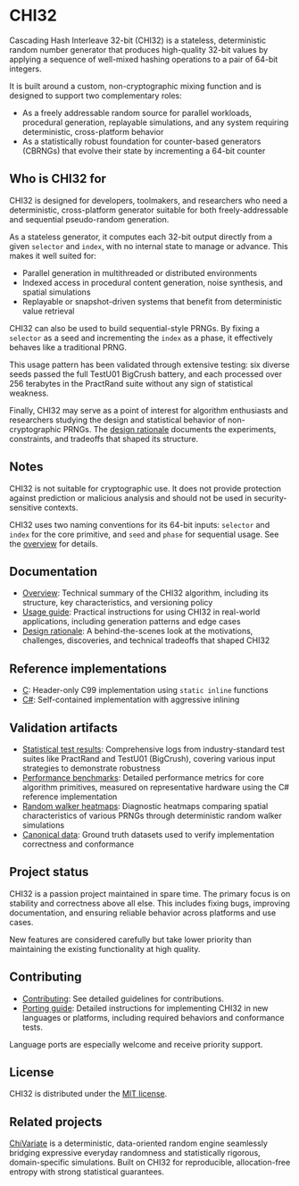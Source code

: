 # CHI32

Cascading Hash Interleave 32-bit (CHI32) is a stateless, deterministic random number generator that produces high-quality 32-bit values by applying a sequence of well-mixed hashing operations to a pair of 64-bit integers.

It is built around a custom, non-cryptographic mixing function and is designed to support two complementary roles:

- As a freely addressable random source for parallel workloads, procedural generation, replayable simulations, and any system requiring deterministic, cross-platform behavior
- As a statistically robust foundation for counter-based generators (CBRNGs) that evolve their state by incrementing a 64-bit counter

## Who is CHI32 for

CHI32 is designed for developers, toolmakers, and researchers who need a deterministic, cross-platform generator suitable for both freely-addressable and sequential pseudo-random generation.

As a stateless generator, it computes each 32-bit output directly from a given `selector` and `index`, with no internal state to manage or advance. This makes it well suited for:

- Parallel generation in multithreaded or distributed environments
- Indexed access in procedural content generation, noise synthesis, and spatial simulations
- Replayable or snapshot-driven systems that benefit from deterministic value retrieval

CHI32 can also be used to build sequential-style PRNGs. By fixing a `selector` as a seed and incrementing the `index` as a phase, it effectively behaves like a traditional PRNG.

This usage pattern has been validated through extensive testing: six diverse seeds passed the full TestU01 BigCrush battery, and each processed over 256 terabytes in the PractRand suite without any sign of statistical weakness.

Finally, CHI32 may serve as a point of interest for algorithm enthusiasts and researchers studying the design and statistical behavior of non-cryptographic PRNGs. The [design rationale](./docs/chi32_design_rationale.md) documents the experiments, constraints, and tradeoffs that shaped its structure.

## Notes

CHI32 is not suitable for cryptographic use. It does not provide protection against prediction or malicious analysis and should not be used in security-sensitive contexts.

CHI32 uses two naming conventions for its 64-bit inputs: `selector` and `index` for the core primitive, and `seed` and `phase` for sequential usage. See the [overview](./docs/chi32_overview.md) for details.

## Documentation

- [Overview](./docs/chi32_overview.md): Technical summary of the CHI32 algorithm, including its structure, key characteristics, and versioning policy
- [Usage guide](./docs/chi32_usage_guide.md): Practical instructions for using CHI32 in real-world applications, including generation patterns and edge cases
- [Design rationale](./docs/chi32_design_rationale.md): A behind-the-scenes look at the motivations, challenges, discoveries, and technical tradeoffs that shaped CHI32

## Reference implementations

- [C](./c/): Header-only C99 implementation using `static inline` functions
- [C#](./csharp/): Self-contained implementation with aggressive inlining

## Validation artifacts

- [Statistical test results](./validation/statistical_tests/): Comprehensive logs from industry-standard test suites like PractRand and TestU01 (BigCrush), covering various input strategies to demonstrate robustness
- [Performance benchmarks](./validation/benchmarks/): Detailed performance metrics for core algorithm primitives, measured on representative hardware using the C# reference implementation
- [Random walker heatmaps](./validation/random_walkers/): Diagnostic heatmaps comparing spatial characteristics of various PRNGs through deterministic random walker simulations
- [Canonical data](./validation/canonical_data/): Ground truth datasets used to verify implementation correctness and conformance

## Project status

CHI32 is a passion project maintained in spare time. The primary focus is on stability and correctness above all else. This includes fixing bugs, improving documentation, and ensuring reliable behavior across platforms and use cases.

New features are considered carefully but take lower priority than maintaining the existing functionality at high quality.

## Contributing

- [Contributing](./CONTRIBUTING.md): See detailed guidelines for contributions.
- [Porting guide](./docs/chi32_porting_guide.md): Detailed instructions for implementing CHI32 in new languages or platforms, including required behaviors and conformance tests.

Language ports are especially welcome and receive priority support.

## License

CHI32 is distributed under the [MIT license](./LICENSE).

## Related projects

[ChiVariate](https://github.com/JanuszPelc/ChiVariate) is a deterministic, data-oriented random engine seamlessly bridging expressive everyday randomness and statistically rigorous, domain-specific simulations. Built on CHI32 for reproducible, allocation-free entropy with strong statistical guarantees.
